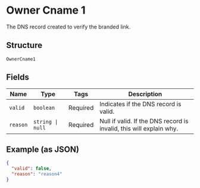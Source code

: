 
# Owner Cname 1

The DNS record created to verify the branded link.

## Structure

`OwnerCname1`

## Fields

| Name | Type | Tags | Description |
|  --- | --- | --- | --- |
| `valid` | `boolean` | Required | Indicates if the DNS record is valid. |
| `reason` | `string \| null` | Required | Null if valid. If the DNS record is invalid, this will explain why. |

## Example (as JSON)

```json
{
  "valid": false,
  "reason": "reason4"
}
```

